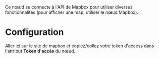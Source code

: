 Ce nœud se connecte à l'API de Mapbox pour utiliser diverses fonctionnalités (pour afficher une map, utiliser le nœud Mapbox).

# Configuration

Aller [ici](https://www.mapbox.com/install/) sur le site de mapbox et copiez/collez votre token d'access dans l'attribut **Token d'accès** du nœud.
